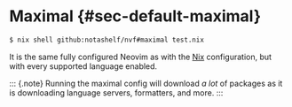 # Maximal {#sec-default-maximal}

```bash
$ nix shell github:notashelf/nvf#maximal test.nix
```

It is the same fully configured Neovim as with the [Nix](#sec-default-nix)
configuration, but with every supported language enabled.

::: {.note}
Running the maximal config will download _a lot_ of packages as it is
downloading language servers, formatters, and more.
:::
